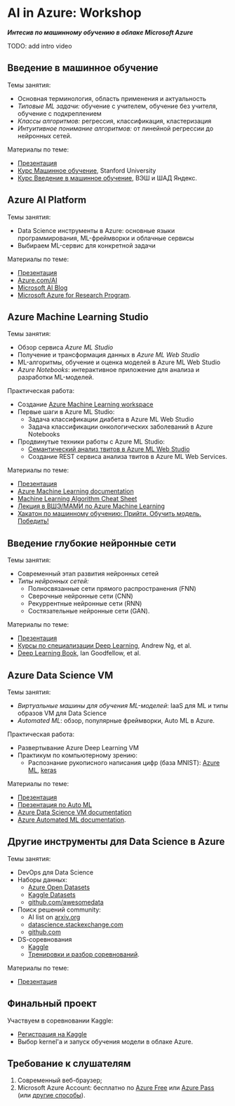 
# AI in Azure: Workshop
___Интесив по машинному обучению в облаке Microsoft Azure___


TODO: add intro video

## Введение в машинное обучение

Темы занятия:
* Основная терминология, область применения и актуальность
* _Типовые ML задачи:_ обучение с учителем, обучение без учителя, обучение с подкреплением
* _Классы алгоритмов:_ регрессия, классификация, кластеризация
* _Интуитивное понимание алгоритмов:_ от линейной регрессии до нейронных сетей.

Материалы по теме:
* [Презентация](https://1drv.ms/p/s!Aq3CCEvm580vjLkCLr7vKvADYpWZgA?e=mKuzCn)
* [Курс Машинное обучение](https://ru.coursera.org/learn/machine-learning), Stanford University
* [Курс Введение в машинное обучение](https://ru.coursera.org/learn/vvedenie-mashinnoe-obuchenie), ВЭШ и ШАД Яндекс.


## Azure AI Platform

Темы занятия:
* Data Science инструменты в Azure: основные языки программирования, ML-фреймворки и облачные сервисы
* Выбираем ML-сервис для конкретной задачи

Материалы по теме:
* [Презентация](https://1drv.ms/p/s!Aq3CCEvm580vjLkDGRcDRPR4GwXG-A?e=6jjCJw) 
* [Azure.com/AI](https://www.azure.com/ai)
* [Microsoft AI Blog](https://blogs.microsoft.com/ai/)
* [Microsoft Azure for Research Program](https://www.microsoft.com/en-us/research/academic-program/microsoft-azure-for-research/).


## Azure Machine Learning Studio

Темы занятия:
* Обзор сервиса _Azure ML Studio_
* Получение и трансформация данных в _Azure ML Web Studio_
* ML-алгоритмы, обучение и оценка моделей в Azure ML Web Studio
* _Azure Notebooks_: интерактивное приложение для анализа и разработки ML-моделей.

Практическая работа:
* Cоздание [Azure Machine Learning workspace](https://studio.azureml.net/)
* Первые шаги в Azure ML Studio:
  * Задача классификации диабета в Azure ML Web Studio
  * Задача классификации онкологических заболеваний в Azure Notebooks
* Продвинутые техники работы с Azure ML Studio:
  * [Семантический анализ твитов в Azure ML Web Studio](https://www.codeinstinct.pro/2015/12/community-dev-camp14.html)
  * Создание REST сервиса анализа твитов в Azure ML Web Services.

Материалы по теме:
* [Презентация](https://1drv.ms/p/s!Aq3CCEvm580vjLkDGRcDRPR4GwXG-A?e=6jjCJw)
* [Azure Machine Learning documentation](https://docs.microsoft.com/en-us/azure/machine-learning/)
* [Machine Learning Algorithm Cheat Sheet](https://docs.microsoft.com/en-us/azure/machine-learning/studio/algorithm-cheat-sheet)
* [Лекция в ВШЭ/МАМИ по Azure Machine Learning](https://www.codeinstinct.pro/2015/10/azureml-lecture-at-hse.html)
* [Хакатон по машинному обучению: Прийти. Обучить модель. Победить!](https://www.codeinstinct.pro/2015/11/azure-ml-hackathon.html)


## Введение глубокие нейронные сети
Темы занятия:
* Современный этап развития нейронных сетей
* _Типы нейронных сетей:_
  * Полносвязанные сети прямого распространения (FNN)
  * Сверочные нейронные сети (CNN) 
  * Рекуррентные нейронные сети (RNN)
  * Состязательные нейронные сети (GAN).

Материалы по теме:
* [Презентация](https://1drv.ms/p/s!Aq3CCEvm580vjLkEnIm-_G37lRIkZg?e=Jtcp8T)
* [Курсы по специализации Deep Learning](https://www.deeplearning.ai/deep-learning-specialization/), Andrew Ng, et al.
* [Deep Learning Book](http://www.deeplearningbook.org/), Ian Goodfellow, et al.


## Azure Data Science VM

Темы занятия:
* _Виртуальные машины для обучения ML-моделей_: IaaS для ML и типы образов VM для Data Science
* _Automated ML_: обзор, популярные фреймворки, Auto ML в Azure.

Практическая работа:
* Развертывание Azure Deep Learning VM
* Практикум по компьютерному зрению:
  * Распознание рукописного написания цифр (база MNIST): [Azure ML](https://gallery.azure.ai/Experiment/Neural-Network-Convolution-and-pooling-deep-net-2), [keras](https://github.com/codez0mb1e/cloud-rstudio-server/blob/master/tests/keras_install_tests.R)

Материалы по теме:
* [Презентация](https://1drv.ms/p/s!Aq3CCEvm580vjLkDGRcDRPR4GwXG-A?e=6jjCJw)
* [Презентация по Auto ML](http://0xcode.in/auto-ml-intro)
* [Azure Data Science VM documentation](https://docs.microsoft.com/en-us/azure/machine-learning/data-science-virtual-machine/)
* [Azure Automated ML documentation](https://docs.microsoft.com/en-us/azure/machine-learning/service/concept-automated-ml).


## Другие инструменты для Data Science в Azure

Темы занятия:
* DevOps для Data Science
* Наборы данных:
  * [Azure Open Datasets](https://azure.microsoft.com/en-in/services/open-datasets/)
  * [Kaggle Datasets](https://www.kaggle.com/datasets)
  * [github.com/awesomedata](https://github.com/awesomedata/awesome-public-datasets)
* Поиск решений community:
  * AI list on [arxiv.org](https://arxiv.org/list/cs.AI/recent)
  * [datascience.stackexchange.com](https://datascience.stackexchange.com/)
  * [github.com](https://github.com/)
* DS-cоревнования
  * [Kaggle](https://www.kaggle.com/)
  * [Тренировки и разбор соревнований](https://mltrainings.ru/).

Материалы по теме:
* [Презентация](https://www.codeinstinct.pro/2018/11/data-science-in-cloud.html)


## Финальный проект

Участвуем в соревновании Kaggle:
* [Регистрация на Kaggle](https://www.kaggle.com/)
* Выбор kernel'a и запуск обучения модели в облаке Azure.


## Требование к слушателям
1. Современный веб-браузер;
2. Microsoft Azure Account: бесплатно по [Azure Free](https://azure.microsoft.com/ru-ru/free/) или [Azure Pass](https://www.microsoftazurepass.com/) 
(или [другие способы](http://www.codeinstinct.pro/2016/10/cloud-for-free.html)).

